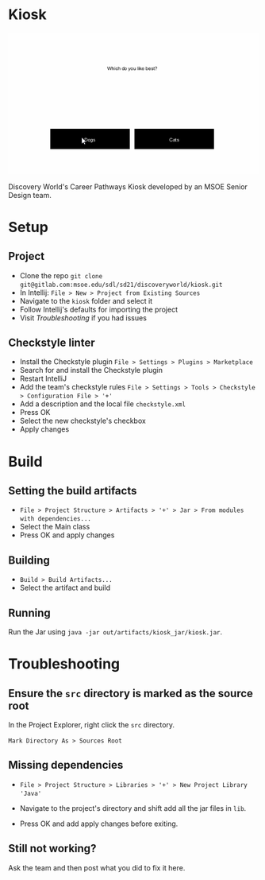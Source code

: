
# Kiosk

![Demonstration gif](demo.gif)

Discovery World's Career Pathways Kiosk developed by an MSOE Senior Design team.

# Setup

## Project

* Clone the repo `git clone git@gitlab.com:msoe.edu/sdl/sd21/discoveryworld/kiosk.git`
* In Intellij: `File > New > Project from Existing Sources`
* Navigate to the `kiosk` folder and select it
* Follow Intellij's defaults for importing the project
* Visit *Troubleshooting* if you had issues

## Checkstyle linter

* Install the Checkstyle plugin `File > Settings > Plugins > Marketplace`
* Search for and install the Checkstyle plugin
* Restart IntelliJ
* Add the team's checkstyle rules `File > Settings > Tools > Checkstyle > Configuration File > '+'`
* Add a description and the local file `checkstyle.xml`
* Press OK
* Select the new checkstyle's checkbox
* Apply changes

# Build

## Setting the build artifacts

* `File > Project Structure > Artifacts > '+' > Jar > From modules with dependencies...`
* Select the Main class
* Press OK and apply changes

## Building

* `Build > Build Artifacts...`
* Select the artifact and build

## Running

Run the Jar using `java -jar out/artifacts/kiosk_jar/kiosk.jar`.

# Troubleshooting

## Ensure the `src` directory is marked as the source root 

In the Project Explorer, right click the `src` directory.

`Mark Directory As > Sources Root`

## Missing dependencies

* `File > Project Structure > Libraries > '+' > New Project Library 'Java'`

* Navigate to the project's directory and shift add all the jar files in `lib`.

* Press OK and add apply changes before exiting.

## Still not working?

Ask the team and then post what you did to fix it here.
